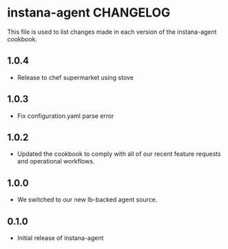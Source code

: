 # instana-agent CHANGELOG

This file is used to list changes made in each version of the instana-agent
cookbook.

## 1.0.4
- Release to chef supermarket using stove

## 1.0.3
- Fix configuration.yaml parse error

## 1.0.2
- Updated the cookbook to comply with all of our recent feature requests and operational workflows.

## 1.0.0
- We switched to our new lb-backed agent source.

## 0.1.0
- Initial release of instana-agent
